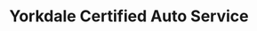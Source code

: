 ---
title: "Yorkdale Certified Auto Service"
url: /toronto/yorkdale-certified-auto-service/
shop: car repair
---